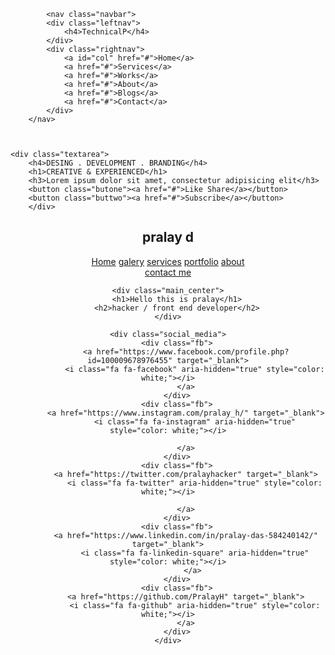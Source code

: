 <!DOCTYPE html>
<html>
<head>
	<title>TechnicalP</title>
	<link rel="stylesheet" type="text/css" href="example.css">
	<link href="https://fonts.googleapis.com/css2?family=Roboto:wght@300&display=swap" rel="stylesheet">
	<link rel="stylesheet" href="https://cdnjs.cloudflare.com/ajax/libs/font-awesome/4.7.0/css/font-awesome.min.css" integrity="sha512-SfTiTlX6kk+qitfevl/7LibUOeJWlt9rbyDn92a1DqWOw9vWG2MFoays0sgObmWazO5BQPiFucnnEAjpAB+/Sw==" crossorigin="anonymous" />
	<meta name="viewport" content="width=device-width, initial-scale=1">

</head>
<body>
	<!-- Start New Web Desing #1 -->

<div class="bgimage">
	
     		<nav class="navbar">
			<div class="leftnav">
				<h4>TechnicalP</h4>
			</div>
			<div class="rightnav">
				<a id="col" href="#">Home</a>
				<a href="#">Services</a>
				<a href="#">Works</a>
				<a href="#">About</a>
				<a href="#">Blogs</a>
				<a href="#">Contact</a>
			</div>
		</nav>



	<div class="textarea">
		<h4>DESING . DEVELOPMENT . BRANDING</h4>
		<h1>CREATIVE & EXPERIENCED</h1>
		<h3>Lorem ipsum dolor sit amet, consectetur adipisicing elit</h3>
		<button class="butone"><a href="#">Like Share</a></button>
		<button class="buttwo"><a href="#">Subscribe</a></button>
		</div>
</div>

<!-- Start New Web Desing #2 -->

<header>
	<nav>
		<div class="logo">
			<h1>pralay d</h1>
		</div>
		<div class="menu">
			<a href="" class="active">Home</a>
			<a href="" class="active">galery</a>
			<a href="" class="active">services</a>
            <a href="" class="active">portfolio</a>
            <a href="" class="active">about</a>
     </div>
     <div class="contact">
     <a href="">contact me</a>
 </div>
	</nav>

	<div class="main_center">
		<h1>Hello this is pralay</h1>
		<h2>hacker / front end developer</h2>
	</div>

	<div class="social_media">
		<div class="fb">
			<a href="https://www.facebook.com/profile.php?id=100009678976455" target="_blank">
				<i class="fa fa-facebook" aria-hidden="true" style="color: white;"></i>
			</a>
		</div>
		<div class="fb">
			<a href="https://www.instagram.com/pralay_h/" target="_blank">
				<i class="fa fa-instagram" aria-hidden="true" style="color: white;"></i>

			</a>
		</div>
		<div class="fb">
			<a href="https://twitter.com/pralayhacker" target="_blank">
				<i class="fa fa-twitter" aria-hidden="true" style="color: white;"></i>

			</a>
		</div>
		<div class="fb">
			<a href="https://www.linkedin.com/in/pralay-das-584240142/" target="_blank">
				<i class="fa fa-linkedin-square" aria-hidden="true" style="color: white;"></i>
               </a>
		</div>
		<div class="fb">
			<a href="https://github.com/PralayH" target="_blank">
				<i class="fa fa-github" aria-hidden="true" style="color: white;"></i>
			</a>
		</div>
	</div>
</header>

</body>
</html>
